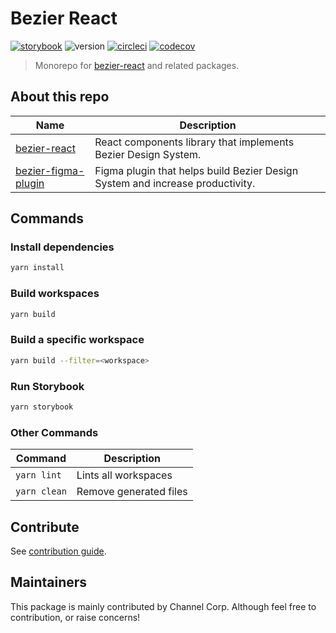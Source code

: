 # Bezier React

[![storybook](https://shields.io/badge/storybook-white?logo=storybook&style=flat)](https://next-v1--62bead1508281287d3c94d25.chromatic.com) ![version](https://img.shields.io/github/package-json/v/channel-io/bezier-react?filename=packages%2Fbezier-react%2Fpackage.json) [![circleci](https://circleci.com/gh/channel-io/bezier-react/tree/next-v1.svg?style=svg)](https://app.circleci.com/pipelines/github/channel-io/bezier-react) [![codecov](https://codecov.io/gh/channel-io/bezier-react/branch/next-v1/graph/badge.svg?token=bwCtdh41fD)](https://app.codecov.io/gh/channel-io/bezier-react/branch/next-v1)

> Monorepo for [bezier-react](packages/bezier-react) and related packages.

## About this repo

| Name | Description |
|---|---|
| [bezier-react](packages/bezier-react) | React components library that implements Bezier Design System. |
| [bezier-figma-plugin](packages/bezier-figma-plugin) | Figma plugin that helps build Bezier Design System and increase productivity. |

## Commands

### Install dependencies

```bash
yarn install
```

### Build workspaces

```bash
yarn build
```

### Build a specific workspace

```bash
yarn build --filter=<workspace>
```

### Run Storybook

```bash
yarn storybook
```

### Other Commands

| Command | Description |
|---|---|
| `yarn lint` | Lints all workspaces |
| `yarn clean` | Remove generated files |

## Contribute

See [contribution guide](CONTRIBUTING.md).

## Maintainers

This package is mainly contributed by Channel Corp. Although feel free to contribution, or raise concerns!
